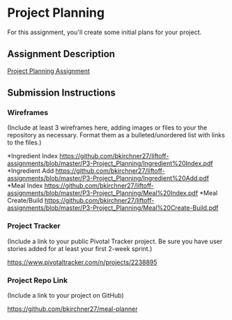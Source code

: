 # Project Planning
For this assignment, you'll create some initial plans for your project.

## Assignment Description
[Project Planning Assignment](https://education.launchcode.org/liftoff/assignments/planning/)

## Submission Instructions

### Wireframes

(Include at least 3 wireframes here, adding images or files to your the repository as necessary. Format them as a bulleted/unordered list with links to the files.)

*Ingredient Index https://github.com/bkirchner27/liftoff-assignments/blob/master/P3-Project_Planning/Ingredient%20Index.pdf
*Ingredient Add https://github.com/bkirchner27/liftoff-assignments/blob/master/P3-Project_Planning/Ingredient%20Add.pdf
*Meal Index https://github.com/bkirchner27/liftoff-assignments/blob/master/P3-Project_Planning/Meal%20Index.pdf
*Meal Create/Build https://github.com/bkirchner27/liftoff-assignments/blob/master/P3-Project_Planning/Meal%20Create-Build.pdf

### Project Tracker

(Include a link to your public Pivotal Tracker project. Be sure you have user stories added for at least your first 2-week sprint.)

https://www.pivotaltracker.com/n/projects/2238895

### Project Repo Link

(Include a link to your project on GitHub)

https://github.com/bkirchner27/meal-planner
